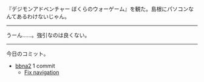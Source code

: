 『デジモンアドベンチャー ぼくらのウォーゲーム』を観た。島根にパソコンなんてあるわけないじゃん。

---

うーん……。強引なのは良くない。

---

今日のコミット。

- [bbna2](https://github.com/bouzuya/bbna2) 1 commit
  - [Fix navigation](https://github.com/bouzuya/bbna2/commit/099c3c5bd240f8c965fcbf81f4101357339f7986)

